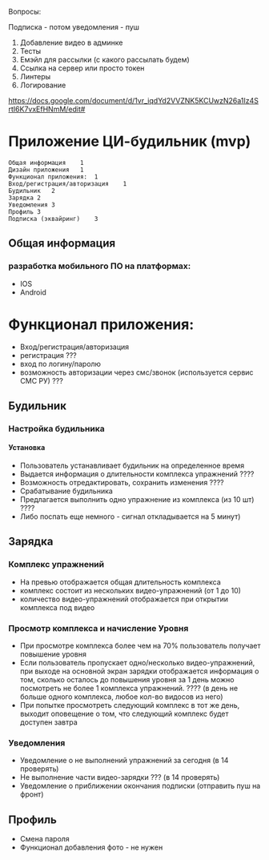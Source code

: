 Вопросы:

Подписка - потом
уведомления - пуш

1. Добавление видео в админке
2. Тесты
3. Емэйл для рассылки (с какого рассылать будем)
4. Ссылка на сервер или просто токен
5. Линтеры
6. Логирование



https://docs.google.com/document/d/1vr_iqdYd2VVZNK5KCUwzN26a1Iz4SrtI6K7vxEfHNmM/edit#

# Приложение ЦИ-будильник (mvp)

    Общая информация	1
    Дизайн приложения	1
    Функционал приложения:	1
    Вход/регистрация/авторизация	1
    Будильник	2
    Зарядка	2
    Уведомления	3
    Профиль	3
    Подписка (эквайринг)	3

## Общая информация

### разработка мобильного ПО на платформах:

* IOS
* Android

# Функционал приложения:

* Вход/регистрация/авторизация
* регистрация ???
* вход по логину/паролю
* возможность авторизации через смс/звонок (используется сервис СМС РУ) ???

## Будильник

### Настройка будильника

#### Установка

* Пользователь устанавливает будильник на определенное время
* Выдается информация о длительности комплекса упражнений ????
* Возможность отредактировать, сохранить изменения ????
* Срабатывание будильника
* Предлагается выполнить одно упражнение из комплекса (из 10 шт) ????
* Либо поспать еще немного - сигнал откладывается на 5 минут)

## Зарядка

### Комплекс упражнений

* На превью отображается общая длительность комплекса
* комплекс состоит из нескольких видео-упражнений (от 1 до 10)
* количество видео-упражнений отображается при открытии комплекса под видео

### Просмотр комплекса и начисление Уровня

* При просмотре комплекса более чем на 70% пользователь получает повышение уровня
* Если пользователь пропускает одно/несколько видео-упражнений, при выходе на основной
  экран зарядки отображается информация о том, сколько осталось до повышения уровня
  за 1 день можно посмотреть не более 1 комплекса упражнений. ???? (в день не больше одного
  комплекса, любое кол-во видосов из него)
* При попытке просмотреть следующий комплекс в тот же день, выходит оповещение о том,
  что следующий комплекс будет доступен завтра

### Уведомления

* Уведомление о не выполнений упражнений за сегодня (в 14 проверять)
* Не выполнение части видео-зарядки ??? (в 14 проверять)
* Уведомление о приближении окончания подписки (отправить пуш на фронт)

## Профиль

* Смена пароля
* Функционал добавления фото - не нужен
